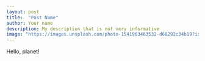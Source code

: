 ```yaml
---
layout: post
title:  "Post Name"
author: Your name
description: My description that is not very informative
image: "https://images.unsplash.com/photo-1541963463532-d68292c34b19?ixlib=rb-4.0.3&ixid=M3wxMjA3fDB8MHxzZWFyY2h8NHx8Ym9va3xlbnwwfHwwfHx8MA%3D%3D&w=1000&q=80"
--- 
```


Hello, planet!